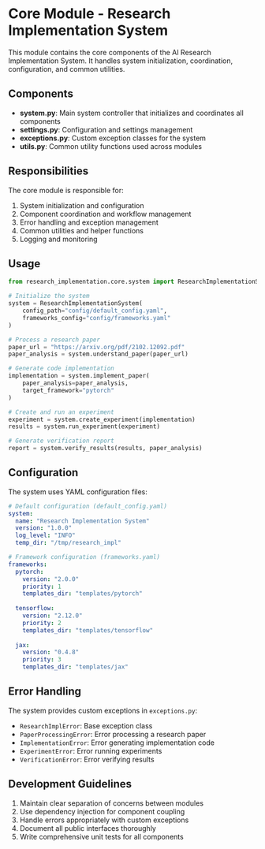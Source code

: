 # Core Module - Research Implementation System

This module contains the core components of the AI Research Implementation System. It handles system initialization, coordination, configuration, and common utilities.

## Components

- **system.py**: Main system controller that initializes and coordinates all components
- **settings.py**: Configuration and settings management
- **exceptions.py**: Custom exception classes for the system
- **utils.py**: Common utility functions used across modules

## Responsibilities

The core module is responsible for:

1. System initialization and configuration
2. Component coordination and workflow management
3. Error handling and exception management
4. Common utilities and helper functions
5. Logging and monitoring

## Usage

```python
from research_implementation.core.system import ResearchImplementationSystem

# Initialize the system
system = ResearchImplementationSystem(
    config_path="config/default_config.yaml",
    frameworks_config="config/frameworks.yaml"
)

# Process a research paper
paper_url = "https://arxiv.org/pdf/2102.12092.pdf"
paper_analysis = system.understand_paper(paper_url)

# Generate code implementation
implementation = system.implement_paper(
    paper_analysis=paper_analysis,
    target_framework="pytorch"
)

# Create and run an experiment
experiment = system.create_experiment(implementation)
results = system.run_experiment(experiment)

# Generate verification report
report = system.verify_results(results, paper_analysis)
```

## Configuration

The system uses YAML configuration files:

```yaml
# Default configuration (default_config.yaml)
system:
  name: "Research Implementation System"
  version: "1.0.0"
  log_level: "INFO"
  temp_dir: "/tmp/research_impl"

# Framework configuration (frameworks.yaml)
frameworks:
  pytorch:
    version: "2.0.0"
    priority: 1
    templates_dir: "templates/pytorch"
  
  tensorflow:
    version: "2.12.0"
    priority: 2
    templates_dir: "templates/tensorflow"
    
  jax:
    version: "0.4.8"
    priority: 3
    templates_dir: "templates/jax"
```

## Error Handling

The system provides custom exceptions in `exceptions.py`:

- `ResearchImplError`: Base exception class
- `PaperProcessingError`: Error processing a research paper
- `ImplementationError`: Error generating implementation code
- `ExperimentError`: Error running experiments
- `VerificationError`: Error verifying results

## Development Guidelines

1. Maintain clear separation of concerns between modules
2. Use dependency injection for component coupling
3. Handle errors appropriately with custom exceptions
4. Document all public interfaces thoroughly
5. Write comprehensive unit tests for all components